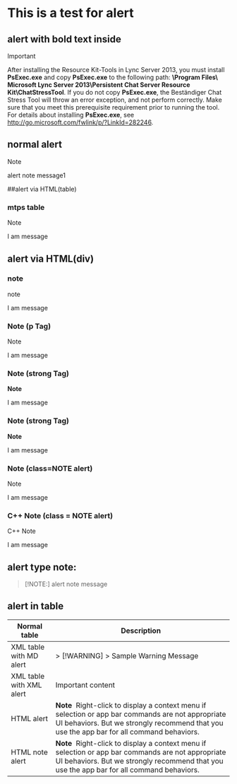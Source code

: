 # This is a test for alert

## alert with bold text inside
> [!IMPORTANT]
> After installing the Resource Kit-Tools in Lync Server&nbsp;2013, you must install <STRONG>PsExec.exe</STRONG> and copy <STRONG>PsExec.exe</STRONG> to the following path: <STRONG>\Program Files\ Microsoft Lync Server 2013\Persistent Chat Server Resource Kit\ChatStressTool</STRONG>. If you do not copy <STRONG>PsExec.exe</STRONG>, the Beständiger Chat Stress Tool will throw an error exception, and not perform correctly. Make sure that you meet this prerequisite requirement prior to running the tool. For details about installing <STRONG>PsExec.exe</STRONG>, see <A href="http://go.microsoft.com/fwlink/p/?linkid=282246">http://go.microsoft.com/fwlink/p/?LinkId=282246</A>.

## normal alert
> [!NOTE]
> alert note message1

##alert via HTML(table)
### mtps table
<div class="alert">
<div class="mtps-table">
<p>Note</p>
<p> I am message</p>
</div>
</div>



## alert via HTML(div)
### note
<div class="alert">
<p>note</p>
<p> I am message</p>
</div>

### Note (p Tag)
<div class="alert">
<p>Note</p>
<p> I am message</p>
</div>

### Note (strong Tag)
<div class="alert">
<strong>Note</strong>
<p>I am message</p>
</div>

### Note (strong Tag)
<div class="alert">
<strong>Note</strong>
<p>I am message</p>
</div>

### Note (class=NOTE alert)
<div class="NOTE alert">
<p>Note</p>
<p>I am message</p>
</div>

### C++ Note (class = NOTE alert)
<div class="NOTE alert">
<p>C++ Note</p>
<p> I am message</p>
</div>

## alert type note:
> [!NOTE:]
> alert note message

## alert in table
<table>
<thead>
<tr>
<th>Normal table</th>
<th>Description</th>
</tr>
</thead>
<tbody>
<tr>
<td>XML table with MD alert</td>
<td> 
> [!WARNING]
> Sample Warning Message
</td>
</tr>
<tr>
<td>XML table with XML alert</td>
<td>
  <alert class="important"> <para>Important content</para> </alert>
</td>
</tr>
<tr>
<td>HTML alert</td>
<td>
<div class="alert">
<strong>Note</strong>  Right-click to display a context menu if selection or app bar commands are not appropriate UI behaviors. But we strongly recommend that you use the app bar for all command behaviors.
</div>
</td>
</tr>
  <tr>
<td>HTML note alert</td>
<td>
<div class="NOTE alert">
<strong>Note</strong>  Right-click to display a context menu if selection or app bar commands are not appropriate UI behaviors. But we strongly recommend that you use the app bar for all command behaviors.
</div>
</td>
</tr>
</tbody>
</table>



